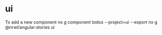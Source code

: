 # ui

To add a new component
nx g component todos --project=ui --export
nx g @nrwl/angular:stories ui
